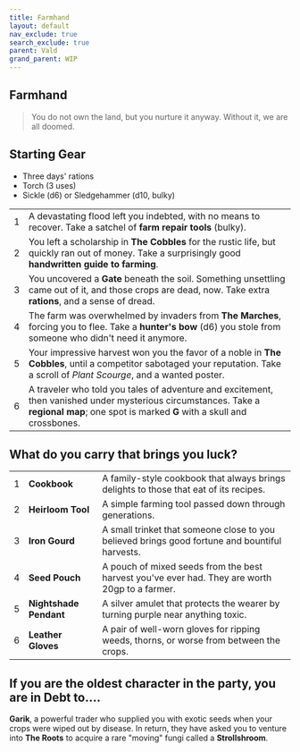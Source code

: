 ```yaml
---
title: Farmhand
layout: default
nav_exclude: true
search_exclude: true
parent: Vald
grand_parent: WIP
---
```



## Farmhand

> You do not own the land, but you nurture it anyway. Without it, we are all doomed.

## Starting Gear

- Three days' rations
- Torch (3 uses)
- Sickle (d6) or Sledgehammer (d10, bulky)

|     |                                                                                                                                                                                         |
| --- | --------------------------------------------------------------------------------------------------------------------------------------------------------------------------------------- |
| 1   | A devastating flood left you indebted, with no means to recover. Take a satchel of **farm repair tools** (bulky).                                                                       |
| 2   | You left a scholarship in **The Cobbles** for the rustic life, but quickly ran out of money. Take a surprisingly good **handwritten guide to farming**.                                 |
| 3   | You uncovered a **Gate** beneath the soil. Something unsettling came out of it, and those crops are dead, now. Take extra **rations**, and a sense of dread.                            |
| 4   | The farm was overwhelmed by invaders from **The Marches**, forcing you to flee. Take a **hunter's bow** (d6) you stole from someone who didn't need it anymore.                         |
| 5   | Your impressive harvest won you the favor of a noble in **The Cobbles**, until a competitor sabotaged your reputation. Take a scroll of _Plant Scourge_, and a wanted poster.           |
| 6   | A traveler who told you tales of adventure and excitement, then vanished under mysterious circumstances. Take a **regional map**; one spot is marked **G** with a skull and crossbones. |


## What do you carry that brings you luck?

|     |                        |                                                                                                |
| --- | ---------------------- | ---------------------------------------------------------------------------------------------- |
| 1   | **Cookbook**           | A family-style cookbook that always brings delights to those that eat of its recipes.          |
| 2   | **Heirloom Tool**      | A simple farming tool passed down through generations.                                         |
| 3   | **Iron Gourd**         | A small trinket that someone close to you believed brings good fortune and bountiful harvests. |
| 4   | **Seed Pouch**         | A pouch of mixed seeds from the best harvest you've ever had. They are worth 20gp to a farmer. |
| 5   | **Nightshade Pendant** | A silver amulet that protects the wearer by turning purple near anything toxic.                |
| 6   | **Leather Gloves**     | A pair of well-worn gloves for ripping weeds, thorns, or worse from between the crops.         |

## If you are the oldest character in the party, you are in Debt to....

**Garik**, a powerful trader who supplied you with exotic seeds when your crops were wiped out by disease. In return, they have asked you to venture into **The Roots** to acquire a rare "moving" fungi called a **Strollshroom**.  